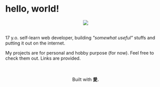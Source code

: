 # hello, world!
<div align="center">
  <img src="https://go-skill-icons.vercel.app/api/icons?i=html,css,js,php,mysql,apache,git,github,linux,popos,bash,vscode,cloudflare,firefox,duckduckgo,arduino&theme=dark&perline=11">
</div>

<br>

17 y.o. self-learn web developer, building _"somewhat useful"_ stuffs and putting it out on the internet.

My projects are for personal and hobby purpose (for now). Feel free to check them out. Links are provided.

<br>
<br>

<div align="center">
  Built with <strong>愛.</strong>
</div>
